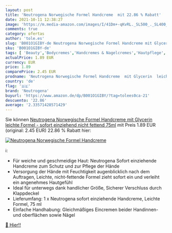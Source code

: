 ```yaml
---
layout: post
title: 'Neutrogena Norwegische Formel Handcreme  mit 22.86 % Rabatt'
date: 2021-10-11 12:38:27
image: 'https://m.media-amazon.com/images/I/41Dm+-qKvRL._SL500_._SL400_.jpg'
comments: true
category: ofertas
author: 'tole.es'
slug: 'B001O1GIBY-de Neutrogena Norwegische Formel Handcreme mit Glycerin...'
sku: 'B001O1GIBY-de'
tags: [ 'Beauty','Bodycremes','Handcremes & Nagelcremes','Hautpflege','Körper-Feuchtigkeitspflege','Körperpflege','Maniküre & Pediküre','Pflege für Hände & Füße','neutrogena', ]
actualPrice: 1.89 EUR
currency: EUR
price: 1.89
comparePrice: 2.45 EUR
prodname: 'Neutrogena Norwegische Formel Handcreme  mit Glycerin  leichte Formel - sofort einziehend  nicht fettend  75ml'
country: 'de'
flag: '🇩🇪'
brand: 'Neutrogena'
buyurl: 'https://www.amazon.de/dp/B001O1GIBY/?tag=tolees0ca-21'
descuento: '22.86'
average: '2.33571428571429'
---
```


Sie können [Neutrogena Norwegische Formel Handcreme  mit Glycerin  leichte Formel - sofort einziehend  nicht fettend  75ml](https://www.amazon.de/dp/B001O1GIBY/?tag=tolees0ca-21) mit Preis 1.89 EUR (original: 2.45 EUR) 22.86 % Rabatt hier:

[![Neutrogena Norwegische Formel Handcreme ](https://m.media-amazon.com/images/I/41Dm+-qKvRL._SL500_._SL400_.jpg)](https://www.amazon.de/dp/B001O1GIBY/?tag=tolees0ca-21)

ℹ️:

- Für weiche und geschmeidige Haut: Neutrogena Sofort einziehende Handcreme zum Schutz und zur Pflege der Hände
- Versorgung der Hände mit Feuchtigkeit augenblicklich nach dem Auftragen, Leichte, nicht-fettende Formel zieht sofort ein und verleiht ein angenehmes Hautgefühl
- Ideal für unterwegs dank handlicher Größe, Sicherer Verschluss durch Klappdeckel
- Lieferumfang: 1 x Neutrogena sofort einziehende Handcreme, Leichte Formel, 75 ml
- Einfache Handhabung: Gleichmäßiges Eincremen beider Handinnen- und oberflächen sowie Nägel

[🛒 Hier!!](https://www.amazon.de/dp/B001O1GIBY/?tag=tolees0ca-21)
